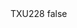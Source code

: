 <?xml version="1.0" encoding="UTF-8"?>
<CustomMetadata xmlns="http://soap.sforce.com/2006/04/metadata">
    <label>TXU228</label>
    <protected>false</protected>
</CustomMetadata>
